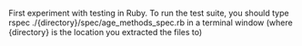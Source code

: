 First experiment with testing in Ruby. To run the test suite, you should type rspec ./{directory}/spec/age_methods_spec.rb in a terminal window (where {directory} is the location you extracted the files to)
